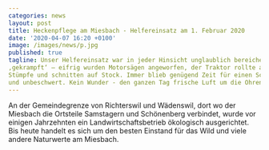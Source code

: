 ```yaml
---
categories: news
layout: post
title: Heckenpflege am Miesbach - Helfereinsatz am 1. Februar 2020
date: '2020-04-07 16:20 +0100'
image: /images/news/p.jpg
published: true
tagline: Unser Helfereinsatz war in jeder Hinsicht unglaublich bereichernd. Es wurde mit grossem Einsatz
‚gekrampft‘ – eifrig wurden Motorsägen angeworfen, der Traktor rollte an, wir schleiften Äste, trugen
Stümpfe und schnitten auf Stock. Immer blieb genügend Zeit für einen Schwatz, die Stimmung war zufrieden
und unbeschwert. Kein Wunder - den ganzen Tag frische Luft um die Ohren ...
---
```


An der Gemeindegrenze von Richterswil und Wädenswil, dort wo der Miesbach die Ortsteile Samstagern und Schönenberg verbindet, wurde
vor einigen Jahrzehnten ein Landwirtschaftsbetrieb ökologisch ausgerichtet. Bis heute handelt es sich um den besten Einstand für das Wild und viele andere Naturwerte am
Miesbach.


